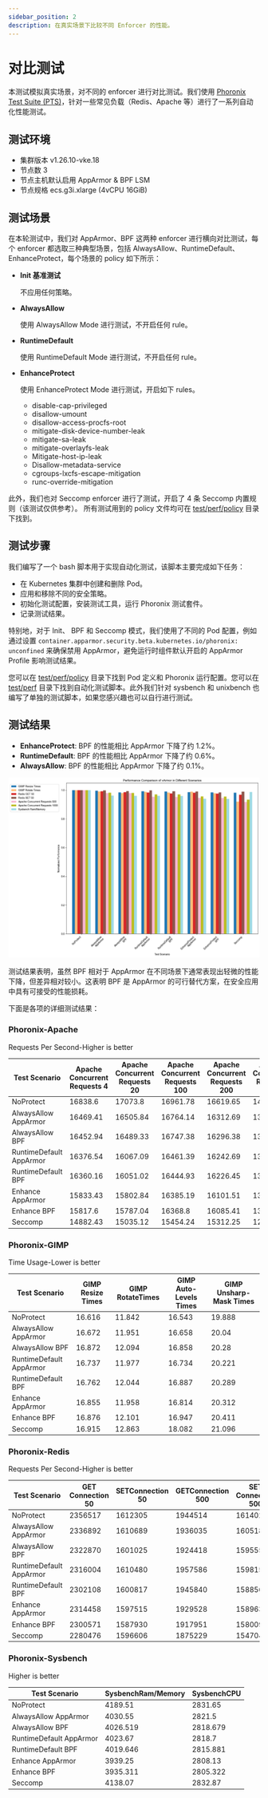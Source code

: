 ```yaml
---
sidebar_position: 2
description: 在真实场景下比较不同 Enforcer 的性能。
---
```


# 对比测试

本测试模拟真实场景，对不同的 enforcer 进行对比测试。我们使用 [Phoronix Test Suite (PTS)](https://github.com/phoronix-test-suite/phoronix-test-suite)，针对一些常见负载（Redis、Apache 等）进行了一系列自动化性能测试。

## 测试环境

* 集群版本 v1.26.10-vke.18
* 节点数 3
* 节点主机默认启用 AppArmor & BPF LSM
* 节点规格 ecs.g3i.xlarge (4vCPU 16GiB)

## 测试场景
在本轮测试中，我们对 AppArmor、BPF 这两种 enforcer 进行横向对比测试，每个 enforcer 都选取三种典型场景，包括 AlwaysAllow、RuntimeDefault、EnhanceProtect，每个场景的 policy 如下所示：

* **Init 基准测试**

  不应用任何策略。

* **AlwaysAllow**

  使用 AlwaysAllow Mode 进行测试，不开启任何 rule。

* **RuntimeDefault**

  使用 RuntimeDefault Mode 进行测试，不开启任何 rule。

* **EnhanceProtect**

  使用 EnhanceProtect Mode 进行测试，开启如下 rules。
  - disable-cap-privileged
  - disallow-umount
  - disallow-access-procfs-root
  - mitigate-disk-device-number-leak
  - mitigate-sa-leak
  - mitigate-overlayfs-leak
  - Mitigate-host-ip-leak
  - Disallow-metadata-service
  - cgroups-lxcfs-escape-mitigation
  - runc-override-mitigation

此外，我们也对 Seccomp enforcer 进行了测试，开启了 4 条 Seccomp 内置规则（该测试仅供参考）。
所有测试用到的 policy 文件均可在 [test/perf/policy](https://github.com/bytedance/vArmor/tree/main/test/perf/policy) 目录下找到。

## 测试步骤

我们编写了一个 bash 脚本用于实现自动化测试，该脚本主要完成如下任务：

* 在 Kubernetes 集群中创建和删除 Pod。
* 应用和移除不同的安全策略。
* 初始化测试配置，安装测试工具，运行 Phoronix 测试套件。
* 记录测试结果。

特别地，对于 Init、 BPF 和 Seccomp 模式，我们使用了不同的 Pod 配置，例如通过设置 `container.apparmor.security.beta.kubernetes.io/phoronix: unconfined` 来确保禁用 AppArmor，避免运行时组件默认开启的 AppArmor Profile 影响测试结果。

您可以在 [test/perf/policy](https://github.com/bytedance/vArmor/tree/main/test/perf/policy) 目录下找到 Pod 定义和 Phoronix 运行配置。您可以在 [test/perf](https://github.com/bytedance/vArmor/tree/main/test/perf) 目录下找到自动化测试脚本。此外我们针对 sysbench 和 unixbench 也编写了单独的测试脚本，如果您感兴趣也可以自行进行测试。


## 测试结果

* **EnhanceProtect**: BPF 的性能相比 AppArmor 下降了约 1.2%。
* **RuntimeDefault**: BPF 的性能相比 AppArmor 下降了约 0.6%。
* **AlwaysAllow**: BPF 的性能相比 AppArmor 下降了约 0.1%。

![image](../../img/pts_benchmark.png)

测试结果表明，虽然 BPF 相对于 AppArmor 在不同场景下通常表现出轻微的性能下降，但差异相对较小。这表明 BPF 是 AppArmor 的可行替代方案，在安全应用中具有可接受的性能损耗。

下面是各项的详细测试结果：

### Phoronix-Apache

Requests Per Second-Higher is better

| Test Scenario           | Apache Concurrent Requests 4 | Apache Concurrent Requests 20 | Apache Concurrent Requests 100 | Apache Concurrent Requests 200 | Apache Concurrent Requests 500 | Apache Concurrent Requests 1000 |
| ----------------------- | ---------------------------- | ----------------------------- | ------------------------------ | ------------------------------ | ------------------------------ | ------------------------------- |
| NoProtect               | 16838.6                      | 17073.8                       | 16961.78                       | 16619.65                       | 14029.19                       | 11944.99                        |
| AlwaysAllow AppArmor    | 16469.41                     | 16505.84                      | 16764.14                       | 16312.69                       | 13750.24                       | 11729.78                        |
| AlwaysAllow BPF         | 16452.94                     | 16489.33                      | 16747.38                       | 16296.38                       | 13736.49                       | 11718.05                        |
| RuntimeDefault AppArmor | 16376.54                     | 16067.09                      | 16461.39                       | 16242.69                       | 13385.87                       | 11599.9                         |
| RuntimeDefault BPF      | 16360.16                     | 16051.02                      | 16444.93                       | 16226.45                       | 13372.48                       | 11588.3                         |
| Enhance AppArmor        | 15833.43                     | 15802.84                      | 16385.19                       | 16101.51                       | 13276.16                       | 11429.32                        |
| Enhance BPF             | 15817.6                      | 15787.04                      | 16368.8                        | 16085.41                       | 13262.88                       | 11417.89                        |
| Seccomp                 | 14882.43                     | 15035.12                      | 15454.24                       | 15312.25                       | 12870.28                       | 11162.86                        |

### Phoronix-GIMP

Time Usage-Lower is better

| Test Scenario           | GIMP Resize Times | GIMP RotateTimes | GIMP Auto-Levels Times | GIMP Unsharp-Mask Times |
| ----------------------- | ----------------- | ---------------- | ---------------------- | ----------------------- |
| NoProtect               | 16.616            | 11.842           | 16.543                 | 19.888                  |
| AlwaysAllow AppArmor    | 16.672            | 11.951           | 16.658                 | 20.04                   |
| AlwaysAllow BPF         | 16.872            | 12.094           | 16.858                 | 20.28                   |
| RuntimeDefault AppArmor | 16.737            | 11.977           | 16.734                 | 20.221                  |
| RuntimeDefault BPF      | 16.762            | 12.044           | 16.887                 | 20.289                  |
| Enhance AppArmor        | 16.855            | 11.958           | 16.814                 | 20.312                  |
| Enhance BPF             | 16.876            | 12.101           | 16.947                 | 20.411                  |
| Seccomp                 | 16.915            | 12.863           | 18.082                 | 21.096                  |

### Phoronix-Redis

Requests Per Second-Higher is better

| Test Scenario           | GET Connection 50 | SETConnection 50 | GETConnection 500 | SET Connection 500 | LPOPConnection 500 |
| ----------------------- | ----------------- | ---------------- | ----------------- | ------------------ | ------------------ |
| NoProtect               | 2356517           | 1612305          | 1944514           | 1614023            | 2298349            |
| AlwaysAllow AppArmor    | 2336892           | 1610689          | 1936035           | 1605186            | 2287682            |
| AlwaysAllow BPF         | 2322870           | 1601025          | 1924418           | 1595555            | 2273956            |
| RuntimeDefault AppArmor | 2316004           | 1610480          | 1957586           | 1598156            | 2281477            |
| RuntimeDefault BPF      | 2302108           | 1600817          | 1945840           | 1588567            | 2267788            |
| Enhance AppArmor        | 2314458           | 1597515          | 1929528           | 1589630            | 2252763            |
| Enhance BPF             | 2300571           | 1587930          | 1917951           | 1580093            | 2239246            |
| Seccomp                 | 2280476           | 1596606          | 1875229           | 1547045            | 2316358            |

### Phoronix-Sysbench

Higher is better

| Test Scenario           | SysbenchRam/Memory | SysbenchCPU |
| ----------------------- | ------------------ | ----------- |
| NoProtect               | 4189.51            | 2831.65     |
| AlwaysAllow AppArmor    | 4030.55            | 2821.5      |
| AlwaysAllow BPF         | 4026.519           | 2818.679    |
| RuntimeDefault AppArmor | 4023.67            | 2818.7      |
| RuntimeDefault BPF      | 4019.646           | 2815.881    |
| Enhance AppArmor        | 3939.25            | 2808.13     |
| Enhance BPF             | 3935.311           | 2805.322    |
| Seccomp                 | 4138.07            | 2832.87     |
